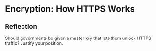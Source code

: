 # Encryption: How HTTPS Works

## Reflection

Should governments be given a master key that lets them unlock HTTPS traffic? Justify your position.
